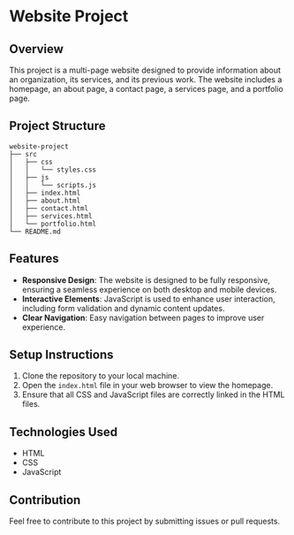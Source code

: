 # Website Project

## Overview
This project is a multi-page website designed to provide information about an organization, its services, and its previous work. The website includes a homepage, an about page, a contact page, a services page, and a portfolio page.

## Project Structure
```
website-project
├── src
│   ├── css
│   │   └── styles.css
│   ├── js
│   │   └── scripts.js
│   ├── index.html
│   ├── about.html
│   ├── contact.html
│   ├── services.html
│   └── portfolio.html
└── README.md
```

## Features
- **Responsive Design**: The website is designed to be fully responsive, ensuring a seamless experience on both desktop and mobile devices.
- **Interactive Elements**: JavaScript is used to enhance user interaction, including form validation and dynamic content updates.
- **Clear Navigation**: Easy navigation between pages to improve user experience.

## Setup Instructions
1. Clone the repository to your local machine.
2. Open the `index.html` file in your web browser to view the homepage.
3. Ensure that all CSS and JavaScript files are correctly linked in the HTML files.

## Technologies Used
- HTML
- CSS
- JavaScript

## Contribution
Feel free to contribute to this project by submitting issues or pull requests.
